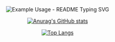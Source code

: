 <div align="center">  <img src="https://readme-typing-svg.demolab.com/?lines=Olá,+seja+bem-vindo!;Hello+welcome!;&font=Fira%20Code&center=true&width=380&height=50&duration=4000&pause=1000" alt="Example Usage - README Typing SVG"></div>

     
<div align="center">

  [![Anurag's GitHub stats](https://github-readme-stats.vercel.app/api?username=luanhenriquegarcia&theme=highcontrast)](https://github.com/luanhenriquegarcia/github-readme-stats)

[![Top Langs](https://github-readme-stats.vercel.app/api/top-langs/?username=luanhenriquegarcia&theme=highcontrast&layout=compact)](https://github.com/luanhenriquegarcia/github-readme-stats)


</div>
